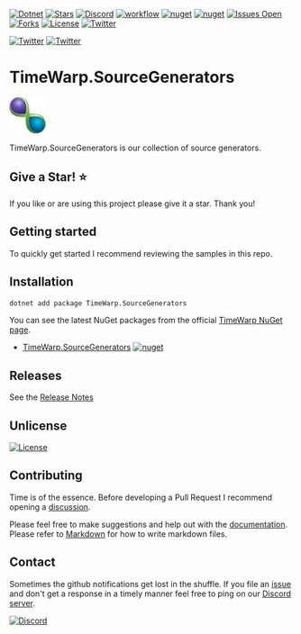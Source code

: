 [![Dotnet](https://img.shields.io/badge/dotnet-6.0-blue)](https://dotnet.microsoft.com)
[![Stars](https://img.shields.io/github/stars/TimeWarpEngineering/timewarp-source-generators?logo=github)](https://github.com/TimeWarpEngineering/timewarp-source-generators)
[![Discord](https://img.shields.io/discord/715274085940199487?logo=discord)](https://discord.gg/7F4bS2T)
[![workflow](https://github.com/TimeWarpEngineering/timewarp-source-generators/actions/workflows/release-build.yml/badge.svg)](https://github.com/TimeWarpEngineering/timewarp-source-generators/actions)
[![nuget](https://img.shields.io/nuget/v/TimeWarp.SourceGenerators?logo=nuget)](https://www.nuget.org/packages/TimeWarp.SourceGenerators/)
[![nuget](https://img.shields.io/nuget/dt/TimeWarp.SourceGenerators?logo=nuget)](https://www.nuget.org/packages/TimeWarp.SourceGenerators/)
[![Issues Open](https://img.shields.io/github/issues/TimeWarpEngineering/timewarp-source-generators.svg?logo=github)](https://github.com/TimeWarpEngineering/timewarp-source-generators/issues)
[![Forks](https://img.shields.io/github/forks/TimeWarpEngineering/timewarp-source-generators)](https://github.com/TimeWarpEngineering/timewarp-source-generators)
[![License](https://img.shields.io/github/license/TimeWarpEngineering/timewarp-source-generators.svg?style=flat-square&logo=github)](https://github.com/TimeWarpEngineering/timewarp-source-generators/issues)
[![Twitter](https://img.shields.io/twitter/url?style=social&url=https%3A%2F%2Fgithub.com%2FTimeWarpEngineering%2Ftimewarp-source-generators)](https://twitter.com/intent/tweet?url=https://github.com/TimeWarpEngineering/timewarp-source-generators)

[![Twitter](https://img.shields.io/twitter/follow/StevenTCramer.svg)](https://twitter.com/intent/follow?screen_name=StevenTCramer)
[![Twitter](https://img.shields.io/twitter/follow/TheFreezeTeam1.svg)](https://twitter.com/intent/follow?screen_name=TheFreezeTeam1)

# TimeWarp.SourceGenerators

![TimeWarp Logo](Assets/Logo.png)

TimeWarp.SourceGenerators is our collection of source generators.

## Give a Star! :star:

If you like or are using this project please give it a star. Thank you!

## Getting started

To quickly get started I recommend reviewing the samples in this repo.

## Installation

```console
dotnet add package TimeWarp.SourceGenerators
```

You can see the latest NuGet packages from the official [TimeWarp NuGet page](https://www.nuget.org/profiles/TimeWarp.Enterprises).

* [TimeWarp.SourceGenerators](https://www.nuget.org/packages/TimeWarp.SourceGenerators/) [![nuget](https://img.shields.io/nuget/v/TimeWarp.SourceGenerators?logo=nuget)](https://www.nuget.org/packages/TimeWarp.SourceGenerators/)

## Releases

See the [Release Notes](./documentation/releases.md)
## Unlicense

[![License](https://img.shields.io/github/license/TimeWarpEngineering/timewarp-source-generators.svg?style=flat-square&logo=github)](https://unlicense.org)

## Contributing

Time is of the essence.  Before developing a Pull Request I recommend opening a [discussion](https://github.com/TimeWarpEngineering/timewarp-source-generators/discussions).

Please feel free to make suggestions and help out with the [documentation](https://timewarpengineering.github.io/timewarp-source-generators/).
Please refer to [Markdown](http://daringfireball.net/projects/markdown/) for how to write markdown files.

## Contact

Sometimes the github notifications get lost in the shuffle.  If you file an [issue](https://github.com/TimeWarpEngineering/timewarp-source-generators/issues) and don't get a response in a timely manner feel free to ping on our [Discord server](https://discord.gg/A55JARGKKP).

[![Discord](https://img.shields.io/discord/715274085940199487?logo=discord)](https://discord.gg/7F4bS2T)